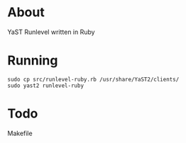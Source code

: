 About
=====
YaST Runlevel written in Ruby

Running
=======

    sudo cp src/runlevel-ruby.rb /usr/share/YaST2/clients/
    sudo yast2 runlevel-ruby

Todo
====
Makefile
